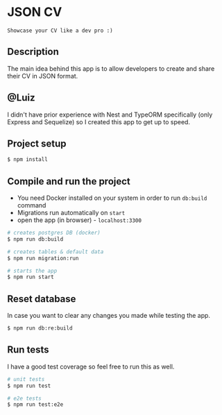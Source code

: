 # JSON CV
`Showcase your CV like a dev pro :)`

## Description

  The main idea behind this app is to allow developers to create and share their CV in JSON format.

## @Luiz

  I didn't have prior experience with Nest and TypeORM specifically (only Express and Sequelize) so I created this app to get up to speed.

## Project setup

```bash
$ npm install
```

## Compile and run the project

- You need Docker installed on your system in order to run `db:build` command
- Migrations run automatically on `start`
- open the app (in browser) - `localhost:3300`

```bash
# creates postgres DB (docker)
$ npm run db:build

# creates tables & default data
$ npm run migration:run

# starts the app
$ npm run start
```

## Reset database

In case you want to clear any changes you made while testing the app.

```bash
$ npm run db:re:build
```

## Run tests

I have a good test coverage so feel free to run this as well.

```bash
# unit tests
$ npm run test

# e2e tests
$ npm run test:e2e
```